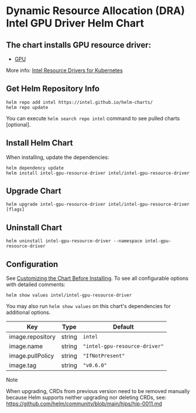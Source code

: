 # Dynamic Resource Allocation (DRA) Intel GPU Driver Helm Chart

## The chart installs GPU resource driver:

- [GPU](https://github.com/intel/intel-resource-drivers-for-kubernetes/tree/main/doc/gpu/README.md)

More info: [Intel Resource Drivers for Kubernetes](https://github.com/intel/intel-resource-drivers-for-kubernetes/tree/main)


## Get Helm Repository Info
```
helm repo add intel https://intel.github.io/helm-charts/
helm repo update
```

You can execute `helm search repo intel` command to see pulled charts [optional].

## Install Helm Chart
When installing, update the dependencies:
```
helm dependency update
helm install intel-gpu-resource-driver intel/intel-gpu-resource-driver
```
## Upgrade Chart
```
helm upgrade intel-gpu-resource-driver intel/intel-gpu-resource-driver [flags]
```

## Uninstall Chart
```
helm uninstall intel-gpu-resource-driver --namespace intel-gpu-resource-driver
```

## Configuration
See [Customizing the Chart Before Installing](https://helm.sh/docs/intro/using_helm/#customizing-the-chart-before-installing). To see all configurable options with detailed comments:

```console
helm show values intel/intel-gpu-resource-driver
```

You may also run `helm show values` on this chart's dependencies for additional options.

| Key | Type | Default |
|-----|------|---------|
| image.repository | string | `intel` |
| image.name | string | `"intel-gpu-resource-driver"` |
| image.pullPolicy | string | `"IfNotPresent"` |
| image.tag | string | `"v0.6.0"` |

> [!Note]
> When upgrading, CRDs from previous version need to be removed manually because Helm supports neither upgrading nor deleting CRDs, see: https://github.com/helm/community/blob/main/hips/hip-0011.md

